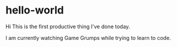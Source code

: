 # hello-world

Hi This is the first productive thing I've done today. 

I am currently watching Game Grumps while trying to learn to code. 
